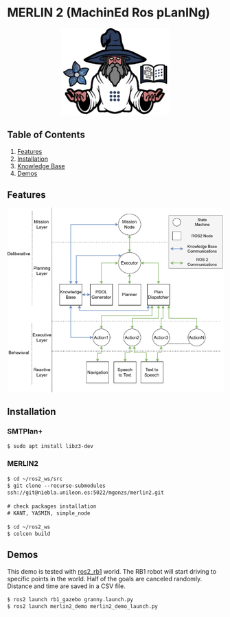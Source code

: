 # MERLIN 2 (MachinEd Ros pLanINg)

<p align="center">
  <img src="./images/logo.png" width="50%" />
</p>

## Table of Contents

1. [Features](#features)
2. [Installation](#installation)
3. [Knowledge Base](#knowledge-base)
4. [Demos](#demos)

## Features

![](./images/architecture.png)

## Installation

### SMTPlan+

```shell
$ sudo apt install libz3-dev
```

### MERLIN2

```shell
$ cd ~/ros2_ws/src
$ git clone --recurse-submodules ssh://git@niebla.unileon.es:5022/mgonzs/merlin2.git

# check packages installation
# KANT, YASMIN, simple_node

$ cd ~/ros2_ws
$ colcon build
```

## Demos

This demo is tested with [ros2_rb1](https://github.com/mgonzs13/ros2_rb1) world. The RB1 robot will start driving to specific points in the world. Half of the goals are canceled randomly. Distance and time are saved in a CSV file.

```shell
$ ros2 launch rb1_gazebo granny.launch.py
$ ros2 launch merlin2_demo merlin2_demo_launch.py
```
